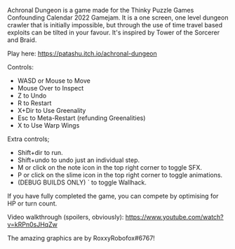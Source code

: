 Achronal Dungeon is a game made for the Thinky Puzzle Games Confounding Calendar 2022 Gamejam. It is a one screen, one level dungeon crawler that is initially impossible, but through the use of time travel based exploits can be tilted in your favour. It's inspired by Tower of the Sorcerer and Braid.

Play here: https://patashu.itch.io/achronal-dungeon

Controls:
* WASD or Mouse to Move
* Mouse Over to Inspect
* Z to Undo
* R to Restart
* X+Dir to Use Greenality
* Esc to Meta-Restart (refunding Greenalities)
* X to Use Warp Wings

Extra controls;
* Shift+dir to run.
* Shift+undo to undo just an individual step.
* M or click on the note icon in the top right corner to toggle SFX.
* P or click on the slime icon in the top right corner to toggle animations.
* (DEBUG BUILDS ONLY) ` to toggle Wallhack.

If you have fully completed the game, you can compete by optimising for HP or turn count.

Video walkthrough (spoilers, obviously): https://www.youtube.com/watch?v=kRPn0sJHqZw

The amazing graphics are by RoxxyRobofox#6767!
